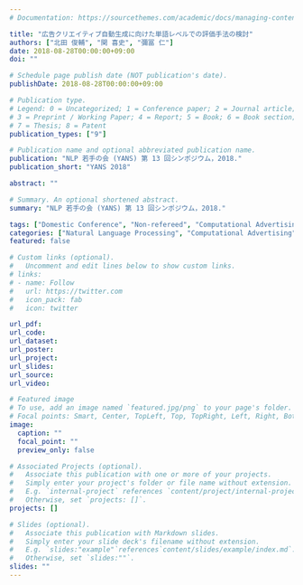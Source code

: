 ```yaml
---
# Documentation: https://sourcethemes.com/academic/docs/managing-content/

title: "広告クリエイティブ自動生成に向けた単語レベルでの評価手法の検討"
authors: ["北田 俊輔", "関 喜史", "彌冨 仁"]
date: 2018-08-28T00:00:00+09:00
doi: ""

# Schedule page publish date (NOT publication's date).
publishDate: 2018-08-28T00:00:00+09:00

# Publication type.
# Legend: 0 = Uncategorized; 1 = Conference paper; 2 = Journal article;
# 3 = Preprint / Working Paper; 4 = Report; 5 = Book; 6 = Book section;
# 7 = Thesis; 8 = Patent
publication_types: ["9"]

# Publication name and optional abbreviated publication name.
publication: "NLP 若手の会 (YANS) 第 13 回シンポジウム，2018."
publication_short: "YANS 2018"

abstract: ""

# Summary. An optional shortened abstract.
summary: "NLP 若手の会 (YANS) 第 13 回シンポジウム，2018."

tags: ["Domestic Conference", "Non-refereed", "Computational Advertising", "Gunosy Work"]
categories: ["Natural Language Processing", "Computational Advertising"]
featured: false

# Custom links (optional).
#   Uncomment and edit lines below to show custom links.
# links:
# - name: Follow
#   url: https://twitter.com
#   icon_pack: fab
#   icon: twitter

url_pdf:
url_code:
url_dataset:
url_poster:
url_project:
url_slides:
url_source:
url_video:

# Featured image
# To use, add an image named `featured.jpg/png` to your page's folder.
# Focal points: Smart, Center, TopLeft, Top, TopRight, Left, Right, BottomLeft, Bottom, BottomRight.
image:
  caption: ""
  focal_point: ""
  preview_only: false

# Associated Projects (optional).
#   Associate this publication with one or more of your projects.
#   Simply enter your project's folder or file name without extension.
#   E.g. `internal-project` references `content/project/internal-project/index.md`.
#   Otherwise, set `projects: []`.
projects: []

# Slides (optional).
#   Associate this publication with Markdown slides.
#   Simply enter your slide deck's filename without extension.
#   E.g. `slides:"example"`references`content/slides/example/index.md`.
#   Otherwise, set `slides:""`.
slides: ""
---
```

